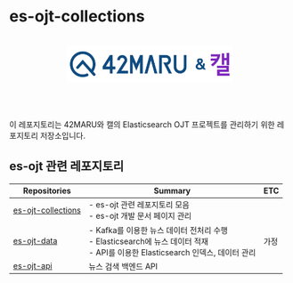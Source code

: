 # es-ojt-collections

<div align="center">
<br>
<picture>
  <source media="(prefers-color-scheme: dark)" srcset="images/42maru-cal-white.png" width=300>
  <source media="(prefers-color-scheme: light)" srcset="images/42maru-cal-color.png" width=300>
  <img alt="42MARU and Cal" src="images/42maru-cal-color.png" width=300>
</picture>


<br><br>

<div align="left">
이 레포지토리는 42MARU와 캘의 Elasticsearch OJT 프로젝트를 관리하기 위한 레포지토리 저장소입니다.

## es-ojt 관련 레포지토리

| Repositories                                                 | Summary                                                      | ETC  |
| ------------------------------------------------------------ | ------------------------------------------------------------ | ---- |
| [es-ojt-collections](https://github.com/CalMaru/es-ojt-collections) | - es-ojt 관련 레포지토리 모음<br />- es-ojt 개발 문서 페이지 관리 |      |
| [es-ojt-data]()                                              | - Kafka를 이용한 뉴스 데이터 전처리 수행<br />- Elasticsearch에 뉴스 데이터 적재<br />- API를 이용한 Elasticsearch 인덱스, 데이터 관리 | 가정 |
| [es-ojt-api](https://github.com/CalMaru/es-ojt-api)          | 뉴스 검색 백엔드 API                                         |      |

